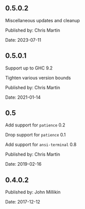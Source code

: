 ## 0.5.0.2

Miscellaneous updates and cleanup

Published by: Chris Martin

Date: 2023-07-11

## 0.5.0.1

Support up to GHC 9.2

Tighten various version bounds

Published by: Chris Martin

Date: 2021-01-14

## 0.5

Add support for `patience` 0.2

Drop support for `patience` 0.1

Add support for `ansi-terminal` 0.8

Published by: Chris Martin

Date: 2019-02-16

## 0.4.0.2

Published by: John Millikin

Date: 2017-12-12
